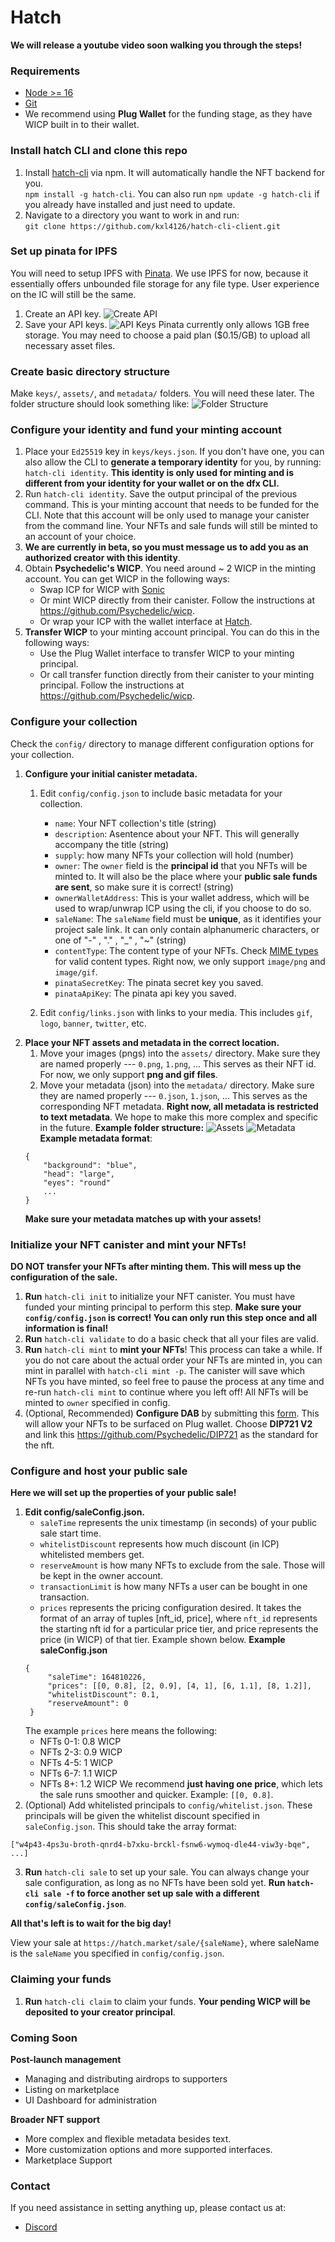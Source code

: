 # Hatch

**We will release a youtube video soon walking you through the steps!**

### Requirements
- [Node >= 16](https://nodejs.org/en/)
- [Git](https://github.com/git-guides/install-git)
- We recommend using **Plug Wallet** for the funding stage, as they have WICP built in to their wallet. 

### Install hatch CLI and clone this repo
1. Install [hatch-cli](https://www.npmjs.com/package/hatch-cli) via npm. It will automatically handle the NFT backend for you. <br/> `npm install -g hatch-cli`. You can also run `npm update -g hatch-cli` if you already have installed and just need to update.
2. Navigate to a directory you want to work in and run:<br/>
`git clone https://github.com/kxl4126/hatch-cli-client.git`

### Set up pinata for IPFS
You will need to setup IPFS with [Pinata](https://app.pinata.cloud/). We use IPFS for now, because it essentially offers unbounded file storage for any file type. User experience on the IC will still be the same.
1. Create an API key. ![Create API](https://i.imgur.com/rGHvK5g.png)
2. Save your API keys. ![API Keys](https://i.imgur.com/jtMINuH.png)
Pinata currently only allows 1GB free storage. You may need to choose a paid plan ($0.15/GB) to upload all necessary asset files.
### Create basic directory structure
Make `keys/`, `assets/`, and `metadata/` folders. You will need these later.
The folder structure should look something like:
![Folder Structure](https://i.imgur.com/hib3a0g.png)

### Configure your identity and fund your minting account
1. Place your `Ed25519` key in `keys/keys.json`. If you don't have one, you can also allow the CLI to **generate a temporary identity** for you, by running: `hatch-cli identity`. **This identity is only used for minting and is different from your identity for your wallet or on the dfx CLI.**
2. Run `hatch-cli identity`. 
Save the output principal of the previous command. This is your minting account that needs to be funded for the CLI. Note that this account will be only used to manage your canister from the command line. Your NFTs and sale funds will still be minted to an account of your choice.
3. **We are currently in beta, so you must message us to add you as an authorized creator with this identity**.
4. Obtain **Psychedelic's WICP**. You need around ~ 2 WICP in the minting account. You can get WICP in the following ways:
   - Swap ICP for WICP with [Sonic](https://sonic.ooo/)
   - Or mint WICP directly from their canister. Follow the instructions at https://github.com/Psychedelic/wicp.
   - Or wrap your ICP with the wallet interface at [Hatch](https://hatch.market/).
5. **Transfer WICP** to your minting account principal. You can do this in the following ways:
   -  Use the Plug Wallet interface to transfer WICP to your minting principal.
   -  Or call transfer function directly from their canister to your minting principal. Follow the instructions at https://github.com/Psychedelic/wicp.

### Configure your collection
Check the `config/` directory to manage different configuration options for your collection.
1. **Configure your initial canister metadata.**
   1. Edit `config/config.json` to include basic metadata for your collection.
      - `name`: Your NFT collection's title (string)
      - `description`: Asentence about your NFT. This will generally accompany the title (string)
      - `supply`: how many NFTs your collection will hold (number)
      - `owner`: The `owner` field is the **principal id** that you NFTs will be minted to. It will also be the place where your **public sale funds are sent**, so make sure it is correct! (string)
      - `ownerWalletAddress`: This is your wallet address, which will be used to wrap/unwrap ICP using the cli, if you choose to do so.
      - `saleName`: The `saleName` field must be **unique**, as it identifies your project sale link. It can only contain alphanumeric characters, or one of "-" , "." , "_" , "~"  (string)
      - `contentType`: The content type of your NFTs. Check [MIME types](https://developer.mozilla.org/en-US/docs/Web/HTTP/Basics_of_HTTP/MIME_types/Common_types) for valid content types. Right now, we only support `image/png` and `image/gif`.
      - `pinataSecretKey`: The pinata secret key you saved.
      - `pinataApiKey`: The pinata api key you saved.
   
   2. Edit `config/links.json` with links to your media. This includes `gif`, `logo`, `banner`, `twitter`, etc.
2. **Place your NFT assets and metadata in the correct location.**
   1. Move your images (pngs) into the `assets/` directory. Make sure they are named properly --- `0.png`, `1.png`, ...  This serves as their NFT id. For now, we only support **png and gif files**.
   2. Move your metadata (json) into the `metadata/` directory. Make sure they are named properly --- `0.json`, `1.json`, ... This serves as the corresponding NFT metadata. **Right now, all metadata is restricted to text metadata**. We hope to make this more complex and specific in the future.
   **Example folder structure:**
   ![Assets](https://i.imgur.com/3Ny9myT.png)
   ![Metadata](https://i.imgur.com/ZsaiwQI.png)
    **Example metadata format**:
    ```
    {
        "background": "blue",
        "head": "large",
        "eyes": "round"
        ...
    }
    ```
    **Make sure your metadata matches up with your assets!**

### Initialize your NFT canister and mint your NFTs!
**DO NOT transfer your NFTs after minting them. This will mess up the configuration of the sale.** 
1. **Run** `hatch-cli init` to initialize your NFT canister. You must have funded your minting principal to perform this step. **Make sure your `config/config.json` is correct! You can only run this step once and all information is final!**
2. **Run** `hatch-cli validate` to do a basic check that all your files are valid.
3. **Run** `hatch-cli mint` to **mint your NFTs**! This process can take a while. If you do not care about the actual order your NFTs are minted in, you can mint in parallel with `hatch-cli mint -p`. The canister will save which NFTs you have minted, so feel free to pause the process at any time and re-run `hatch-cli mint` to continue where you left off! All NFTs will be minted to `owner` specified in config.
4. (Optional, Recommended) **Configure DAB** by submitting this [form](https://dab-ooo.typeform.com/nft-list?typeform-source=hatch.market). This will allow your NFTs to be surfaced on Plug wallet. Choose **DIP721 V2** and link this https://github.com/Psychedelic/DIP721 as the standard for the nft.

### Configure and host your public sale
**Here we will set up the properties of your public sale!**
1. **Edit config/saleConfig.json.**
   - `saleTime` represents the unix timestamp (in seconds) of your public sale start time.
   - `whitelistDiscount` represents how much discount (in ICP) whitelisted members get.
   - `reserveAmount` is how many NFTs to exclude from the sale. Those will be kept in the owner account.
   - `transactionLimit` is how many NFTs a user can be bought in one transaction.
   - `prices` represents the pricing configuration desired. It takes the format of an array of tuples [nft_id, price], where `nft_id` represents the starting nft id for a particular price tier, and price represents the price (in WICP) of that tier. Example shown below.
   **Example saleConfig.json**
   ```
   {
        "saleTime": 164810226,
        "prices": [[0, 0.8], [2, 0.9], [4, 1], [6, 1.1], [8, 1.2]],
        "whitelistDiscount": 0.1,
        "reserveAmount": 0
    }
    ```
    The example `prices` here means the following:
    - NFTs 0-1: 0.8 WICP
    - NFTs 2-3: 0.9 WICP
    - NFTs 4-5: 1 WICP
    - NFTs 6-7: 1.1 WICP
    - NFTs 8+: 1.2 WICP
   We recommend **just having one price**, which lets the sale runs smoother and quicker. Example: `[[0, 0.8]`.
2. (Optional) Add whitelisted principals to `config/whitelist.json`. These principals will be given the whitelist discount specified in `saleConfig.json`. This should take the array format:
```
["w4p43-4ps3u-broth-qnrd4-b7xku-brckl-fsnw6-wymoq-dle44-viw3y-bqe", ...]
```
3. **Run** `hatch-cli sale` to set up your sale. You can always change your sale configuration, as long as no NFTs have been sold yet. **Run `hatch-cli sale -f` to force another set up sale with a different `config/saleConfig.json`**.


**All that's left is to wait for the big day!**

View your sale at `https://hatch.market/sale/{saleName}`, where saleName is the `saleName` you specified in `config/config.json`.

### Claiming your funds
1. **Run** `hatch-cli claim` to claim your funds. **Your pending WICP will be deposited to your creator principal**.


### Coming Soon
**Post-launch management**
- Managing and distributing airdrops to supporters
- Listing on marketplace
- UI Dashboard for administration

**Broader NFT support**
- More complex and flexible metadata besides text.
- More customization options and more supported interfaces.
- Marketplace Support
### Contact  
If you need assistance in setting anything up, please contact us at:
- [Discord](https://discord.gg/n77xjyspDR)